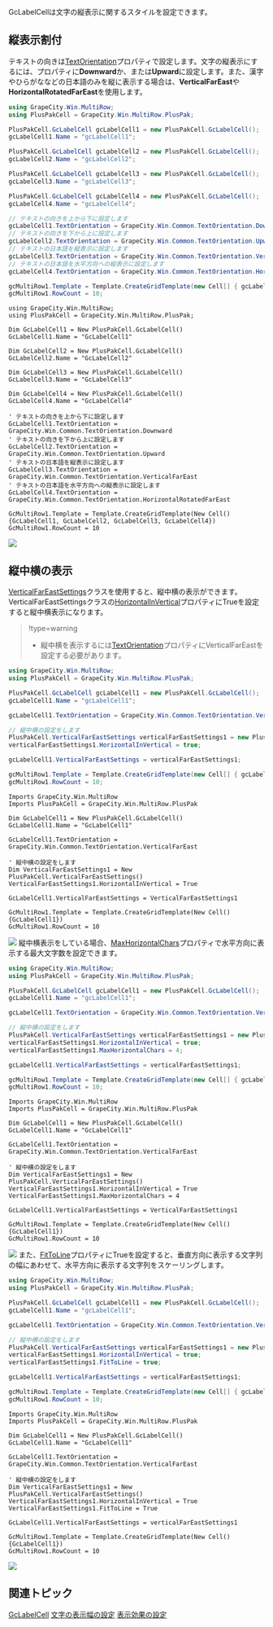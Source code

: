 GcLabelCellは文字の縦表示に関するスタイルを設定できます。

## 縦表示割付

テキストの向きは[TextOrientation](gcdocsite__documentlink?toc-item-id=c2485474-3a00-4531-afbe-42950a11510d)プロパティで設定します。文字の縦表示にするには、プロパティに**Downward**か、または**Upward**に設定します。また、漢字やひらがななどの日本語のみを縦に表示する場合は、**VerticalFarEast**や**HorizontalRotatedFarEast**を使用します。

```csharp
using GrapeCity.Win.MultiRow;
using PlusPakCell = GrapeCity.Win.MultiRow.PlusPak;

PlusPakCell.GcLabelCell gcLabelCell1 = new PlusPakCell.GcLabelCell();
gcLabelCell1.Name = "gcLabelCell1";

PlusPakCell.GcLabelCell gcLabelCell2 = new PlusPakCell.GcLabelCell();
gcLabelCell2.Name = "gcLabelCell2";

PlusPakCell.GcLabelCell gcLabelCell3 = new PlusPakCell.GcLabelCell();
gcLabelCell3.Name = "gcLabelCell3";

PlusPakCell.GcLabelCell gcLabelCell4 = new PlusPakCell.GcLabelCell();
gcLabelCell4.Name = "gcLabelCell4";

// テキストの向きを上から下に設定します 
gcLabelCell1.TextOrientation = GrapeCity.Win.Common.TextOrientation.Downward;
// テキストの向きを下から上に設定します 
gcLabelCell2.TextOrientation = GrapeCity.Win.Common.TextOrientation.Upward;
// テキストの日本語を縦表示に設定します 
gcLabelCell3.TextOrientation = GrapeCity.Win.Common.TextOrientation.VerticalFarEast;
// テキストの日本語を水平方向への縦表示に設定します 
gcLabelCell4.TextOrientation = GrapeCity.Win.Common.TextOrientation.HorizontalRotatedFarEast;

gcMultiRow1.Template = Template.CreateGridTemplate(new Cell[] { gcLabelCell1, gcLabelCell2, gcLabelCell3, gcLabelCell4 });
gcMultiRow1.RowCount = 10;
```

```vbnet
using GrapeCity.Win.MultiRow;
using PlusPakCell = GrapeCity.Win.MultiRow.PlusPak;

Dim GcLabelCell1 = New PlusPakCell.GcLabelCell()
GcLabelCell1.Name = "GcLabelCell1"

Dim GcLabelCell2 = New PlusPakCell.GcLabelCell()
GcLabelCell2.Name = "GcLabelCell2"

Dim GcLabelCell3 = New PlusPakCell.GcLabelCell()
GcLabelCell3.Name = "GcLabelCell3"

Dim GcLabelCell4 = New PlusPakCell.GcLabelCell()
GcLabelCell4.Name = "GcLabelCell4"

' テキストの向きを上から下に設定します  
GcLabelCell1.TextOrientation = GrapeCity.Win.Common.TextOrientation.Downward
' テキストの向きを下から上に設定します  
GcLabelCell2.TextOrientation = GrapeCity.Win.Common.TextOrientation.Upward
' テキストの日本語を縦表示に設定します  
GcLabelCell3.TextOrientation = GrapeCity.Win.Common.TextOrientation.VerticalFarEast
' テキストの日本語を水平方向への縦表示に設定します  
GcLabelCell4.TextOrientation = GrapeCity.Win.Common.TextOrientation.HorizontalRotatedFarEast

GcMultiRow1.Template = Template.CreateGridTemplate(New Cell() {GcLabelCell1, GcLabelCell2, GcLabelCell3, GcLabelCell4})
GcMultiRow1.RowCount = 10
```

![](/DOCUMENT_SITE_LINK_PREFIX_HERE/document-site-files/images/f148c511-6e98-4b55-9904-150a375d5825/images/ppimages/gclabel/textorientation.png)

## 縦中横の表示

[VerticalFarEastSettings](gcdocsite__documentlink?toc-item-id=8c9fd63e-031a-4efa-8bbd-aaa913439d56)クラスを使用すると、縦中横の表示ができます。VerticalFarEastSettingsクラスの[HorizontalInVertical](gcdocsite__documentlink?toc-item-id=6b9e2c6c-ccdf-4ab2-9eb3-be4492f57271)プロパティにTrueを設定すると縦中横表示になります。

> !type=warning
>
> * 縦中横を表示するには[TextOrientation](gcdocsite__documentlink?toc-item-id=c2485474-3a00-4531-afbe-42950a11510d)プロパティにVerticalFarEastを設定する必要があります。

```csharp
using GrapeCity.Win.MultiRow;
using PlusPakCell = GrapeCity.Win.MultiRow.PlusPak;

PlusPakCell.GcLabelCell gcLabelCell1 = new PlusPakCell.GcLabelCell();
gcLabelCell1.Name = "gcLabelCell1";

gcLabelCell1.TextOrientation = GrapeCity.Win.Common.TextOrientation.VerticalFarEast;

// 縦中横の設定をします 
PlusPakCell.VerticalFarEastSettings verticalFarEastSettings1 = new PlusPakCell.VerticalFarEastSettings();
verticalFarEastSettings1.HorizontalInVertical = true;

gcLabelCell1.VerticalFarEastSettings = verticalFarEastSettings1;

gcMultiRow1.Template = Template.CreateGridTemplate(new Cell[] { gcLabelCell1 });
gcMultiRow1.RowCount = 10;
```

```vbnet
Imports GrapeCity.Win.MultiRow
Imports PlusPakCell = GrapeCity.Win.MultiRow.PlusPak

Dim GcLabelCell1 = New PlusPakCell.GcLabelCell()
GcLabelCell1.Name = "GcLabelCell1"

GcLabelCell1.TextOrientation = GrapeCity.Win.Common.TextOrientation.VerticalFarEast

' 縦中横の設定をします  
Dim VerticalFarEastSettings1 = New PlusPakCell.VerticalFarEastSettings()
VerticalFarEastSettings1.HorizontalInVertical = True

GcLabelCell1.VerticalFarEastSettings = VerticalFarEastSettings1

GcMultiRow1.Template = Template.CreateGridTemplate(New Cell() {GcLabelCell1})
GcMultiRow1.RowCount = 10
```

![](/DOCUMENT_SITE_LINK_PREFIX_HERE/document-site-files/images/f148c511-6e98-4b55-9904-150a375d5825/images/ppimages/gclabel/horizontalinvertical1.png)
縦中横表示をしている場合、[MaxHorizontalChars](gcdocsite__documentlink?toc-item-id=cecaa4cd-579a-4edc-9b36-cb186f404cfd)プロパティで水平方向に表示する最大文字数を設定できます。

```csharp
using GrapeCity.Win.MultiRow;
using PlusPakCell = GrapeCity.Win.MultiRow.PlusPak;

PlusPakCell.GcLabelCell gcLabelCell1 = new PlusPakCell.GcLabelCell();
gcLabelCell1.Name = "gcLabelCell1";

gcLabelCell1.TextOrientation = GrapeCity.Win.Common.TextOrientation.VerticalFarEast;

// 縦中横の設定をします
PlusPakCell.VerticalFarEastSettings verticalFarEastSettings1 = new PlusPakCell.VerticalFarEastSettings();
verticalFarEastSettings1.HorizontalInVertical = true;
verticalFarEastSettings1.MaxHorizontalChars = 4;

gcLabelCell1.VerticalFarEastSettings = verticalFarEastSettings1;

gcMultiRow1.Template = Template.CreateGridTemplate(new Cell[] { gcLabelCell1 });
gcMultiRow1.RowCount = 10;
```

```vbnet
Imports GrapeCity.Win.MultiRow
Imports PlusPakCell = GrapeCity.Win.MultiRow.PlusPak

Dim GcLabelCell1 = New PlusPakCell.GcLabelCell()
GcLabelCell1.Name = "GcLabelCell1"

GcLabelCell1.TextOrientation = GrapeCity.Win.Common.TextOrientation.VerticalFarEast

' 縦中横の設定をします  
Dim VerticalFarEastSettings1 = New PlusPakCell.VerticalFarEastSettings()
VerticalFarEastSettings1.HorizontalInVertical = True
VerticalFarEastSettings1.MaxHorizontalChars = 4

GcLabelCell1.VerticalFarEastSettings = VerticalFarEastSettings1

GcMultiRow1.Template = Template.CreateGridTemplate(New Cell() {GcLabelCell1})
GcMultiRow1.RowCount = 10
```

![](/DOCUMENT_SITE_LINK_PREFIX_HERE/document-site-files/images/f148c511-6e98-4b55-9904-150a375d5825/images/ppimages/gclabel/horizontalinvertical2.png)
また、[FitToLine](gcdocsite__documentlink?toc-item-id=bc2c5409-efc6-4f57-9f11-3da47014c3fc)プロパティにTrueを設定すると、垂直方向に表示する文字列の幅にあわせて、水平方向に表示する文字列をスケーリングします。

```csharp
using GrapeCity.Win.MultiRow;
using PlusPakCell = GrapeCity.Win.MultiRow.PlusPak;

PlusPakCell.GcLabelCell gcLabelCell1 = new PlusPakCell.GcLabelCell();
gcLabelCell1.Name = "gcLabelCell1";

gcLabelCell1.TextOrientation = GrapeCity.Win.Common.TextOrientation.VerticalFarEast;

// 縦中横の設定をします 
PlusPakCell.VerticalFarEastSettings verticalFarEastSettings1 = new PlusPakCell.VerticalFarEastSettings();
verticalFarEastSettings1.HorizontalInVertical = true;
verticalFarEastSettings1.FitToLine = true;

gcLabelCell1.VerticalFarEastSettings = verticalFarEastSettings1;

gcMultiRow1.Template = Template.CreateGridTemplate(new Cell[] { gcLabelCell1 });
gcMultiRow1.RowCount = 10;
```

```vbnet
Imports GrapeCity.Win.MultiRow
Imports PlusPakCell = GrapeCity.Win.MultiRow.PlusPak

Dim GcLabelCell1 = New PlusPakCell.GcLabelCell()
GcLabelCell1.Name = "GcLabelCell1"

GcLabelCell1.TextOrientation = GrapeCity.Win.Common.TextOrientation.VerticalFarEast

' 縦中横の設定をします  
Dim VerticalFarEastSettings1 = New PlusPakCell.VerticalFarEastSettings()
VerticalFarEastSettings1.HorizontalInVertical = True
VerticalFarEastSettings1.FitToLine = True

GcLabelCell1.VerticalFarEastSettings = verticalFarEastSettings1

GcMultiRow1.Template = Template.CreateGridTemplate(New Cell() {GcLabelCell1})
GcMultiRow1.RowCount = 10
```

![](/DOCUMENT_SITE_LINK_PREFIX_HERE/document-site-files/images/f148c511-6e98-4b55-9904-150a375d5825/images/ppimages/gclabel/horizontalinvertical3.png)

## 関連トピック

[GcLabelCell](gcdocsite__documentlink?toc-item-id=6d89a337-a4ea-4bab-b86d-b9e074da5f23)
[文字の表示幅の設定](gcdocsite__documentlink?toc-item-id=3845eb2b-8360-4eba-9a5b-4c005ac29381)
[表示効果の設定](gcdocsite__documentlink?toc-item-id=ff51385d-a642-4a8a-9447-431119552ecb)